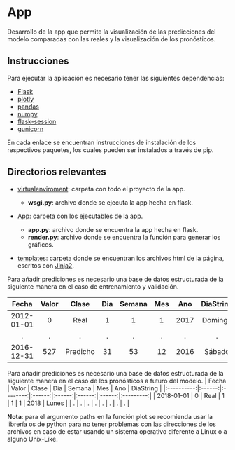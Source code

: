 # <b> App </b>

Desarrollo de la app que permite la visualización de las predicciones del modelo comparadas con las reales y la visualización de los pronósticos.

## <b>Instrucciones</b>
 
Para ejecutar la aplicación es necesario tener las siguientes dependencias:

- [Flask](https://flask.palletsprojects.com/en/2.0.x/)
-  [plotly](https://plotly.com/)
-  [pandas](https://pandas.pydata.org/)
-  [numpy](https://numpy.org/)
- [flask-session](https://flask-session.readthedocs.io/en/latest/)
- [gunicorn](https://gunicorn.org/)

En cada enlace se encuentran instrucciones de instalación de los
respectivos paquetes, los cuales pueden ser instalados a través de pip.

## <b> Directorios relevantes</b>


- [virtualenviroment](https://github.com/SebastianGaviria36/Runt/tree/App/virtualenvironment): carpeta con todo el proyecto de la app.
    - <b>wsgi.py</b>: archivo donde se ejecuta la app hecha en flask.    

- [App](https://github.com/SebastianGaviria36/Runt/tree/App/virtualenvironment/App): carpeta con los ejecutables
de la app. 
 
    - <b>app.py</b>: archivo donde se encuentra la app hecha en flask.  
    - <b>render.py</b>: archivo donde se encuentra la función para generar los gráficos.  

- [templates](https://github.com/SebastianGaviria36/Runt/tree/App/virtualenvironment/App/templates): carpeta donde
se encuentran los archivos html de la página, escritos con [Jinja2](https://jinja2docs.readthedocs.io/en/stable/).

Para añadir prediciones es necesario una base de datos estructurada
de la siguiente manera en el caso de entrenamiento y validación.

|    Fecha   |  Valor |   Clase  |   Dia  | Semana |   Mes  |   Ano  | DiaString |
|:----------:|:------:|:--------:|:------:|:------:|:------:|:------:|:---------:|
| 2012-01-01 |    0   |   Real   |    1   |    1   |    1   |  2017  |  Domingo  |
|   .   | . |  .  | . | . | . | . |   .  |
| 2016-12-31 |   527  | Predicho |   31   |   53   |   12   |  2016  |   Sábado  |

Para añadir prediciones es necesario una base de datos estructurada
de la siguiente manera en el caso de los pronósticos a futuro del modelo.
|    Fecha   |  Valor |   Clase  |   Dia  | Semana |   Mes  |   Ano  | DiaString |
|:----------:|:------:|:--------:|:------:|:------:|:------:|:------:|:---------:|
| 2018-01-01 |    0   |   Real   |    1   |    1   |    1   |  2018  |  Lunes  |
|   .   | . |  .  | . | . | . | . |   .  |


<b>Nota</b>: para el argumento paths en la función plot se recomienda usar la librería os de 
python para no tener problemas con las direcciones de los archivos en caso de estar usando 
un sistema operativo diferente a Linux o a alguno Unix-Like.